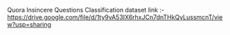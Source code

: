 Quora Insincere Questions Classification dataset link :- https://drive.google.com/file/d/1ty9vA53IX6rhxJCn7dnTHkQyLussmcnT/view?usp=sharing

